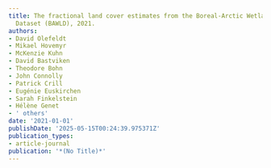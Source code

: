 ```yaml
---
title: The fractional land cover estimates from the Boreal-Arctic Wetland and Lake
  Dataset (BAWLD), 2021.
authors:
- David Olefeldt
- Mikael Hovemyr
- McKenzie Kuhn
- David Bastviken
- Theodore Bohn
- John Connolly
- Patrick Crill
- Eugénie Euskirchen
- Sarah Finkelstein
- Hélène Genet
- ' others'
date: '2021-01-01'
publishDate: '2025-05-15T00:24:39.975371Z'
publication_types:
- article-journal
publication: '*(No Title)*'
---
```


